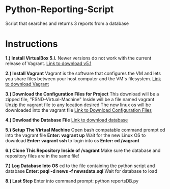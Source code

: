 # Python-Reporting-Script
Script that searches and returns 3 reports from a database

# Instructions 
**1.) Install VirtualBox 5.l.**
    Newer versions do not work with the current release of Vagrant.
    [Link to download v5.1](]https://www.virtualbox.org/wiki/Download_Old_Builds_5_1)
    
**2.) Install Vagrant**
    Vagrant is the software that configures the VM and lets you share files between your host computer 
    and the VM's filesystem.
    [Link to download Vagrant](https://www.vagrantup.com/downloads.html)
    
**3.) Download the Configuration Files for Project**
    This download will be a zipped file, "FSND-Virtual-Machine" 
    Inside will be a file named vagrant
    Unzip the vagrant file to any location desired
    The new linux os will be downloaded into the vagrant file
    [Link to Download Configuration Files](https://d17h27t6h515a5.cloudfront.net/topher/2017/August/59822701_fsnd-virtual-machine/fsnd-virtual-machine.zip)

**4.) Dowload the Database File**
    [Link to download database](https://d17h27t6h515a5.cloudfront.net/topher/2016/August/57b5f748_newsdata/newsdata.zip)
    
**5.) Setup The Virtual Machine**
    Open bash compatable command prompt
    cd into the vagrant file 
    **Enter: vagrant up**
    Wait for the new Linux OS to download
    **Enter: vagrant ssh** to login into os
    **Enter: cd /vagrant**

**6.) Clone This Repository Inside of /vagrant**
    Make sure the database and repository files are in the same file!
   
**7.) Log Database Into OS**
    cd to the file containing the python script and database 
    **Enter: psql -d news -f newsdata.sql**
    Wait for database to load
    
**8.) Last Step**
    Enter into command prompt: python reportsDB.py
    
    
